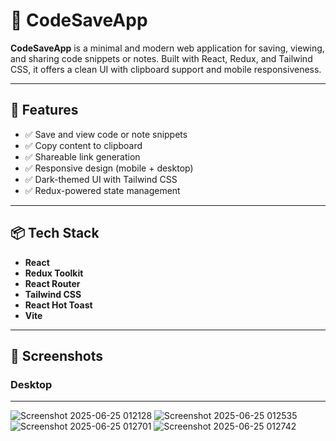 # 📝 CodeSaveApp

**CodeSaveApp** is a minimal and modern web application for saving, viewing, and sharing code snippets or notes. Built with React, Redux, and Tailwind CSS, it offers a clean UI with clipboard support and mobile responsiveness.

---

## 🚀 Features

- ✅ Save and view code or note snippets
- ✅ Copy content to clipboard
- ✅ Shareable link generation
- ✅ Responsive design (mobile + desktop)
- ✅ Dark-themed UI with Tailwind CSS
- ✅ Redux-powered state management

---

## 📦 Tech Stack

- **React**
- **Redux Toolkit**
- **React Router**
- **Tailwind CSS**
- **React Hot Toast**
- **Vite**

---

## 📸 Screenshots

### Desktop
--------------------------------------------------------------
![Screenshot 2025-06-25 012128](https://github.com/user-attachments/assets/b36d8adf-8f54-46ce-9baa-8bbbef5008ae)
![Screenshot 2025-06-25 012535](https://github.com/user-attachments/assets/e89cf56a-16ae-4796-8312-8d03ddaafa63)
![Screenshot 2025-06-25 012701](https://github.com/user-attachments/assets/585743f0-7c03-455c-a15e-333f901b6c75)
![Screenshot 2025-06-25 012742](https://github.com/user-attachments/assets/1d443fab-1303-4f64-915f-c9b3ec02c59f)

